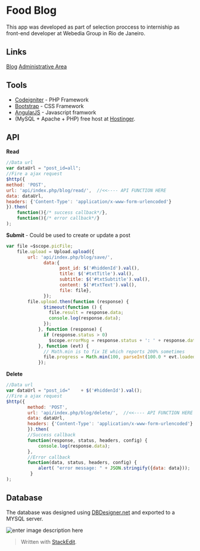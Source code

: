 # Food Blog

This app was developed as part of selection proccess to interniship as front-end developer at Webedia Group in Rio de Janeiro.

## Links
[Blog](http://editordoapp.16mb.com/blog/)
[Administrative Area](http://editordoapp.16mb.com/blog/admin.php)
## Tools
 - [Codeigniter](http://codeigniter.com) - PHP Framework
 - [Bootstrap](http://getbootstrap.com) - CSS Framework
 - [AngularJS](https://angularjs.org/) - Javascript framwork
 - (MySQL + Apache + PHP) free host at [Hostinger](http://www.hostinger.com.br).

## API
**Read**
```javascript
//Data url
var dataUrl = "post_id=all";
//Fire a ajax request
$http({
method: 'POST',
url: 'api/index.php/blog/read/',  //<<---- API FUNCTION HERE
data: dataUrl,
headers: {'Content-Type': 'application/x-www-form-urlencoded'}
}).then(
    function(){/* success callback*/},
    function(){/* error callback*/}
);
```

**Submit** - Could be used to create or update a post
```javascript
var file =$scope.picFile;
    file.upload = Upload.upload({
        url: 'api/index.php/blog/save/',
              data:{
                    post_id: $('#hiddenId').val(),
                    title: $('#txtTitle').val(),
                    subtitle: $('#txtSubtitle').val(),
                    content: $('#txtText').val(),
                    file: file},
              });
        file.upload.then(function (response) {
              $timeout(function () {
                file.result = response.data;
                console.log(response.data);
              });
            }, function (response) {
              if (response.status > 0)
                $scope.errorMsg = response.status + ': ' + response.data;
            }, function (evt) {
              // Math.min is to fix IE which reports 200% sometimes
              file.progress = Math.min(100, parseInt(100.0 * evt.loaded / evt.total));
            });
```
**Delete**
```javascript
//Data url
var dataUrl = "post_id="    + $('#hiddenId').val();        
//Fire a ajax request
$http({
        method: 'POST',
        url: 'api/index.php/blog/delete/',  //<<---- API FUNCTION HERE
        data: dataUrl,
        headers: {'Content-Type': 'application/x-www-form-urlencoded'}
        }).then(
        //Success callback
        function(response, status, headers, config) {
            console.log(response.data);
        },
        //Error callback
        function(data, status, headers, config) {
            alert( "error message: " + JSON.stringify({data: data}));
         }
);
```


    
## Database
The database was designed using [DBDesigner.net](dbdesigner.net) and exported to a MYSQL server.

![enter image description here](https://lh3.googleusercontent.com/-syWGGsd9SyA/WVViQYjrefI/AAAAAAAAAQQ/lUMhQiDGFfkG_7eINRcBx_7TC6VaQIQzQCLcBGAs/s0/db.png "db.png")




> Written with [StackEdit](https://stackedit.io/).
